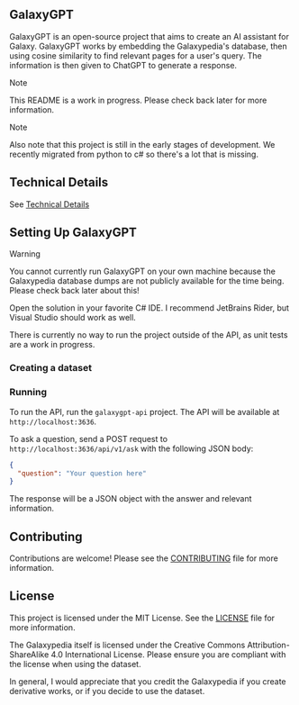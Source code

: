 ## GalaxyGPT
GalaxyGPT is an open-source project that aims to create an AI assistant for Galaxy. GalaxyGPT works by embedding the Galaxypedia's database, then using cosine similarity to find relevant pages for a user's query. The information is then given to ChatGPT to generate a response.

> [!NOTE]
> This README is a work in progress. Please check back later for more information.

> [!NOTE]
> Also note that this project is still in the early stages of development. We recently migrated from python to c# so there's a lot that is missing.

## Technical Details
See [Technical Details](https://blog.smallketchup.ca/galaxypedia/2024/08/14/GalaxyGPT.html#:~:text=in%20your%20pocket!-,technical%20details,-This%20is%20the)

## Setting Up GalaxyGPT
> [!WARNING]
> You cannot currently run GalaxyGPT on your own machine because the Galaxypedia database dumps are not publicly available for the time being. Please check back later about this!

Open the solution in your favorite C# IDE. I recommend JetBrains Rider, but Visual Studio should work as well.

There is currently no way to run the project outside of the API, as unit tests are a work in progress.

### Creating a dataset

### Running
To run the API, run the `galaxygpt-api` project. The API will be available at `http://localhost:3636`.

To ask a question, send a POST request to `http://localhost:3636/api/v1/ask` with the following JSON body:
```json
{
  "question": "Your question here"
}
```
The response will be a JSON object with the answer and relevant information.

## Contributing
Contributions are welcome! Please see the [CONTRIBUTING](CONTRIBUTING.md) file for more information.

## License
This project is licensed under the MIT License. See the [LICENSE](LICENSE) file for more information.

The Galaxypedia itself is licensed under the Creative Commons Attribution-ShareAlike 4.0 International License. Please ensure you are compliant with the license when using the dataset.

In general, I would appreciate that you credit the Galaxypedia if you create derivative works, or if you decide to use the dataset.
